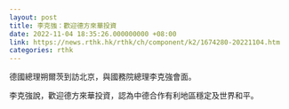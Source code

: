 ```yaml
---
layout: post
title: 李克強：歡迎德方來華投資
date: 2022-11-04 18:35:26.000000000 +08:00
link: https://news.rthk.hk/rthk/ch/component/k2/1674280-20221104.htm
categories: rthk
---
```


德國總理朔爾茨到訪北京，與國務院總理李克強會面。

李克強說，歡迎德方來華投資，認為中德合作有利地區穩定及世界和平。
